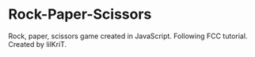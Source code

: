 # Rock-Paper-Scissors
Rock, paper, scissors game created in JavaScript. Following FCC tutorial.
Created by lilKriT.